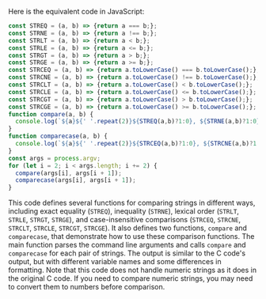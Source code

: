 Here is the equivalent code in JavaScript:
```javascript
const STREQ = (a, b) => {return a === b;};
const STRNE = (a, b) => {return a !== b;};
const STRLT = (a, b) => {return a < b;};
const STRLE = (a, b) => {return a <= b;};
const STRGT = (a, b) => {return a > b;};
const STRGE = (a, b) => {return a >= b;};
const STRCEQ = (a, b) => {return a.toLowerCase() === b.toLowerCase();};
const STRCNE = (a, b) => {return a.toLowerCase() !== b.toLowerCase();};
const STRCLT = (a, b) => {return a.toLowerCase() < b.toLowerCase();};
const STRCLE = (a, b) => {return a.toLowerCase() <= b.toLowerCase();};
const STRCGT = (a, b) => {return a.toLowerCase() > b.toLowerCase();};
const STRCGE = (a, b) => {return a.toLowerCase() >= b.toLowerCase();};
function compare(a, b) {
  console.log(`${a}${' '.repeat(2)}${STREQ(a,b)?1:0}, ${STRNE(a,b)?1:0}, ${STRGT(a,b)?1:0}, ${STRLT(a,b)?1:0}, ${STRGE(a,b)?1:0}, ${STRLE(a,b)?1:0}  ${b}`);
}
function comparecase(a, b) {
  console.log(`${a}${' '.repeat(2)}${STRCEQ(a,b)?1:0}, ${STRCNE(a,b)?1:0}, ${STRCGT(a,b)?1:0}, ${STRCLT(a,b)?1:0}, ${STRCGE(a,b)?1:0}, ${STRCLE(a,b)?1:0}  ${b} ignoring case`);
}
const args = process.argv;
for (let i = 2; i < args.length; i += 2) {
  compare(args[i], args[i + 1]);
  comparecase(args[i], args[i + 1]);
}
```
This code defines several functions for comparing strings in different ways, including exact equality (`STREQ`), inequality (`STRNE`), lexical order (`STRLT`, `STRLE`, `STRGT`, `STRGE`), and case-insensitive comparisons (`STRCEQ`, `STRCNE`, `STRCLT`, `STRCLE`, `STRCGT`, `STRCGE`). It also defines two functions, `compare` and `comparecase`, that demonstrate how to use these comparison functions.
The main function parses the command line arguments and calls `compare` and `comparecase` for each pair of strings. The output is similar to the C code's output, but with different variable names and some differences in formatting.
Note that this code does not handle numeric strings as it does in the original C code. If you need to compare numeric strings, you may need to convert them to numbers before comparison.

